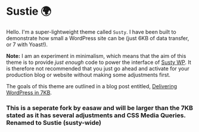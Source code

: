 # Sustie 🌍

Hello. I'm a super-lightweight theme called `Susty`. I have been built to demonstrate how small a WordPress site can be (just 6KB of data transfer, or 7 with Yoast!).

**Note:** I am an experiment in minimalism, which means that the aim of this theme is to provide _just enough_ code to power the interface of [Susty WP](https://sustywp.com). It is therefore not recommended that you just go ahead and activate for your production blog or website without making some adjustments first.

The goals of this theme are outlined in a blog post entitled, [Delivering WordPress in 7KB](https://blog.jacklenox.com/2018/06/04/delivering-wordpress-in-7kb/).


### This is a seperate fork by easaw and will be larger than the 7KB stated as it has several adjustments and CSS Media Queries. Renamed to Sustie (susty-wide)
